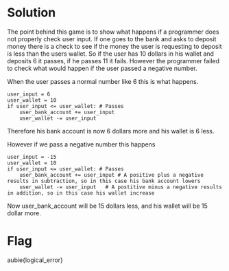 ##

# Solution
The point behind this game is to show what happens if a programmer does not properly check user input. If one goes to the bank and asks to deposit money there is a check to see if the money the user is requesting to deposit is less than the users wallet. So if the user has 10 dollars in his wallet and deposits 6 it passes, if he passes 11 it fails. However the programmer failed to check what would happen if the user passed a negative number.

When the user passes a normal number like 6 this is what happens.
```
user_input = 6
user_wallet = 10
if user_input <= user_wallet: # Passes
    user_bank_account += user_input
    user_wallet -= user_input
```
Therefore his bank account is now 6 dollars more and his wallet is 6 less.

However if we pass a negative number this happens
```
user_input = -15
user_wallet = 10
if user_input <= user_wallet: # Passes
    user_bank_account += user_input # A positive plus a negative results in subtraction, so in this case his bank account lowers
    user_wallet -= user_input   # A postitive minus a negative results in addition, so in this case his wallet increase
```
Now user_bank_account will be 15 dollars less, and his wallet will be 15 dollar more.

# Flag
aubie{logical_error}